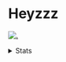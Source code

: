 # Heyzzz  

[![.](https://skillicons.dev/icons?i=ts,nextjs,nestjs,mongodb)](https://skillicons.dev)  

<details>
<summary>Stats</summary
<!--START_SECTION:waka-->

```txt
TypeScript                 17 mins         █████████░░░░░░░░░░░░░░░░   35.67 %
SSH Config                 17 mins         ████████▓░░░░░░░░░░░░░░░░   34.18 %
Other                      7 mins          ███▓░░░░░░░░░░░░░░░░░░░░░   15.12 %
Nginx configuration file   3 mins          █▓░░░░░░░░░░░░░░░░░░░░░░░   06.09 %
JSON                       2 mins          █░░░░░░░░░░░░░░░░░░░░░░░░   04.49 %
```

<!--END_SECTION:waka-->
</details>
